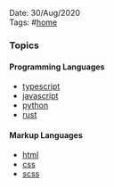 Date: 30/Aug/2020  
Tags: #[home](index.md)  

### Topics  

#### Programming Languages  
* [typescript](typescript/typescript.md)  
* [javascript](javascript/javascript.md)  
* [python](python/python.md)  
* [rust](rust/rust.md)  

#### Markup Languages  
* [html](html/html.md)  
* [css](css/css.md)  
* [scss](scss/scss.md)  
